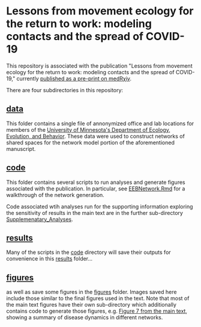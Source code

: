 # Lessons from movement ecology for the return to work: modeling contacts and the spread of COVID-19

This repository is associated with the publication "Lessons from movement ecology
for the return to work: modeling contacts and the spread of COVID-19," currently
[published as a pre-print on medRχiv](https://www.medrxiv.org/content/10.1101/2020.05.27.20114728v2).

There are four subdirectories in this repository:

## [data](data/)

This folder contains a single file of annonymized office and lab locations for members of the
[University of Minnesota's Department of Ecology, Evolution, and Behavior](https://cbs.umn.edu/academics/departments/eeb).
These data were used to construct networks of shared spaces for the network model
portion of the aforementioned manuscript.

## [code](code/)

This folder contains several scripts to run analyses and generate figures associated
with the publication. In particular, see [EEBNetwork.Rmd](code/EEBNetwork.Rmd) for a
walkthrough of the network generation.

Code associated wtih analyses run for the supporting information exploring the
sensitivity of results in the main text are in the further sub-directory
[Supplemenatary_Analyses](code/Supplementary_Analyses/).

## [results](results/)

Many of the scripts in the [code](code/) directory will save their outputs for
convenience in this [results](results/) folder...

## [figures](figures/)

as well as save some figures in the [figures](figures/) folder. Images saved here
include those similar to the final figures used in the text. Note that most of the
main text figures have their own sub-directory which additionally contains code to
generate those figures, e.g. [Figure 7 from the main text](figures/disease_dynamics/),
showing a summary of disease dynamics in different networks.
